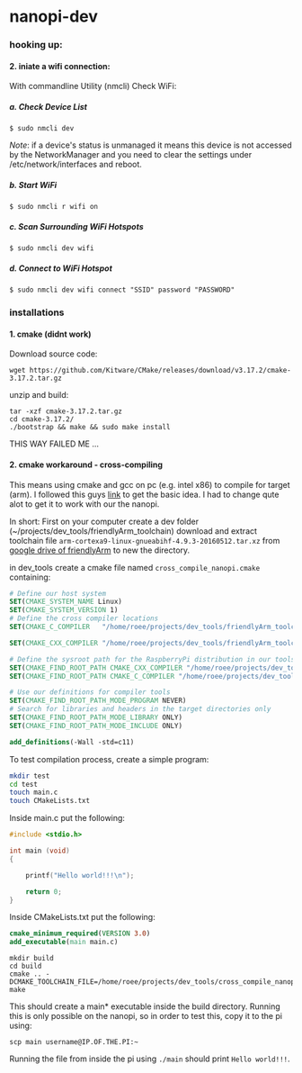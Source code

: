 # nanopi-dev

### hooking up:
#### 2. iniate a wifi connection:

With commandline Utility (nmcli) Check WiFi:

##### a. Check Device List
```
$ sudo nmcli dev
```
*Note*: if a device's status is unmanaged it means this device is not accessed by the NetworkManager and you need to clear the settings under /etc/network/interfaces and reboot.

##### b. Start WiFi
```
$ sudo nmcli r wifi on
```
##### c. Scan Surrounding WiFi Hotspots
```
$ sudo nmcli dev wifi
```
##### d. Connect to WiFi Hotspot
```
$ sudo nmcli dev wifi connect "SSID" password "PASSWORD"
```


### installations
#### 1. cmake (didnt work)
Download source code:
```shell
wget https://github.com/Kitware/CMake/releases/download/v3.17.2/cmake-3.17.2.tar.gz
```
unzip and build:
```shell
tar -xzf cmake-3.17.2.tar.gz
cd cmake-3.17.2/
./bootstrap && make && sudo make install
```
THIS WAY FAILED ME ...

#### 2. cmake workaround - cross-compiling
This means using cmake and gcc on pc (e.g. intel x86) to compile for target (arm). I followed this guys [link](https://medium.com/@au42/the-useful-raspberrypi-cross-compile-guide-ea56054de187) to get the basic idea. I had to change qute alot to get it to work with our the nanopi.

In short:
First on your computer create a dev folder (~/projects/dev_tools/friendlyArm_toolchain) download and extract toolchain file `arm-cortexa9-linux-gnueabihf-4.9.3-20160512.tar.xz` from [google drive of friendlyArm](https://drive.google.com/drive/folders/15yJCIVY2A3_lk4H0NEoN-EteLR_umKFD) to new the directory.

in dev_tools create a cmake file named `cross_compile_nanopi.cmake` containing:
```cmake
# Define our host system
SET(CMAKE_SYSTEM_NAME Linux)
SET(CMAKE_SYSTEM_VERSION 1)
# Define the cross compiler locations
SET(CMAKE_C_COMPILER   "/home/roee/projects/dev_tools/friendlyArm_toolchain/4.9.3/bin/arm-cortexa9-linux-gnueabihf-gcc")

SET(CMAKE_CXX_COMPILER "/home/roee/projects/dev_tools/friendlyArm_toolchain/4.9.3/bin/arm-cortexa9-linux-gnueabihf-gcc")

# Define the sysroot path for the RaspberryPi distribution in our tools folder 
SET(CMAKE_FIND_ROOT_PATH CMAKE_CXX_COMPILER "/home/roee/projects/dev_tools/friendlyArm_toolchain/4.9.3/arm-cortexa9-linux-gnueabihf/sys-root/")
SET(CMAKE_FIND_ROOT_PATH CMAKE_C_COMPILER "/home/roee/projects/dev_tools/friendlyArm_toolchain/4.9.3/arm-cortexa9-linux-gnueabihf/sys-root/")

# Use our definitions for compiler tools
SET(CMAKE_FIND_ROOT_PATH_MODE_PROGRAM NEVER)
# Search for libraries and headers in the target directories only
SET(CMAKE_FIND_ROOT_PATH_MODE_LIBRARY ONLY)
SET(CMAKE_FIND_ROOT_PATH_MODE_INCLUDE ONLY)

add_definitions(-Wall -std=c11)
```



To test compilation process, create a simple program:

```bash
mkdir test
cd test
touch main.c
touch CMakeLists.txt
```

Inside main.c put the following:

```c
#include <stdio.h>

int main (void)
{

    printf("Hello world!!!\n");

    return 0;
}
```
Inside CMakeLists.txt put the following:

```cmake
cmake_minimum_required(VERSION 3.0)
add_executable(main main.c)
```



```shell
mkdir build
cd build
cmake .. -DCMAKE_TOOLCHAIN_FILE=/home/roee/projects/dev_tools/cross_compile_nanopi.cmake
make
```

This should create a main* executable inside the build directory. Running this is only possible on the nanopi, so in order to test this, copy it to the pi using:

```shell
scp main username@IP.OF.THE.PI:~
```



Running the file from inside the pi using `./main` should print `Hello world!!!`.





